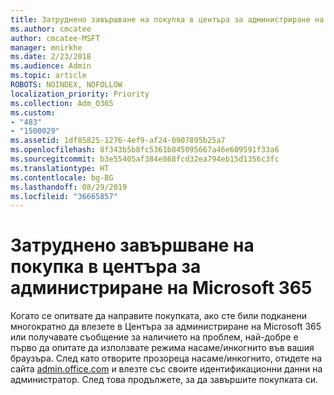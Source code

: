 ```yaml
---
title: Затруднено завършване на покупка в центъра за администриране на Microsoft 365
ms.author: cmcatee
author: cmcatee-MSFT
manager: mnirkhe
ms.date: 2/23/2018
ms.audience: Admin
ms.topic: article
ROBOTS: NOINDEX, NOFOLLOW
localization_priority: Priority
ms.collection: Adm_O365
ms.custom:
- "483"
- "1500029"
ms.assetid: 1df85825-1276-4ef9-af24-0907895b25a7
ms.openlocfilehash: 8f343b5b8fc5361b845095667a46e609591f33a6
ms.sourcegitcommit: b3e55405af384e868fcd32ea794eb15d1356c3fc
ms.translationtype: HT
ms.contentlocale: bg-BG
ms.lasthandoff: 08/29/2019
ms.locfileid: "36665857"
---
```

# <a name="trouble-completing-a-purchase-in-the-microsoft-365-admin-center"></a>Затруднено завършване на покупка в центъра за администриране на Microsoft 365

Когато се опитвате да направите покупката, ако сте били подканени многократно да влезете в Центъра за администриране на Microsoft 365 или получавате съобщение за наличието на проблем, най-добре е първо да опитате да използвате режима насаме/инкогнито във вашия браузъра. След като отворите прозореца насаме/инкогнито, отидете на сайта [admin.office.com](https://admin.microsoft.com) и влезте със своите идентификационни данни на администратор. След това продължете, за да завършите покупката си.